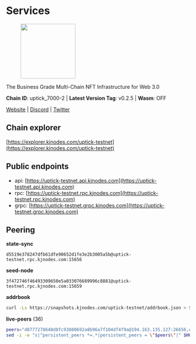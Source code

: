 # Services

<figure><img src="https://raw.githubusercontent.com/kj89/testnet_manuals/main/pingpub/logos/uptick.png" width="150" alt=""><figcaption></figcaption></figure>

The Business Grade Multi-Chain NFT Infrastructure for Web 3.0

**Chain ID**: uptick_7000-2 | **Latest Version Tag**: v0.2.5 | **Wasm**: OFF

[Website](https://uptick.network) | [Discord](https://discord.gg/UzeHS7fu5H) | [Twitter](https://twitter.com/uptickproject)




## Chain explorer
[https://explorer.kjnodes.com/uptick-testnet](https://explorer.kjnodes.com/uptick-testnet)

## Public endpoints

* api: [https://uptick-testnet.api.kjnodes.com](https://uptick-testnet.api.kjnodes.com)
* rpc: [https://uptick-testnet.rpc.kjnodes.com](https://uptick-testnet.rpc.kjnodes.com)
* grpc: [https://uptick-testnet.grpc.kjnodes.com](https://uptick-testnet.grpc.kjnodes.com)

## Peering

**state-sync**

```text
d5519e378247dfb61dfe90652d1fe3e2b3005a5b@uptick-testnet.rpc.kjnodes.com:15656
```

**seed-node**

```text
3f472746f46493309650e5a033076689996c8881@uptick-testnet.rpc.kjnodes.com:15659
```

**addrbook**
```bash
curl -Ls https://snapshots.kjnodes.com/uptick-testnet/addrbook.json > $HOME/.uptickd/config/addrbook.json
```

**live-peers** (36)
```bash
peers="d8777278648d8fc93800692a8b96a7f104df4f9a@194.163.135.127:26656,eb5a3112a64944e2bd701ff8aa99ab95209c6310@185.198.27.110:26656,0afdeea2f014bdfc43ab6dbdf567164daf861cf4@57.128.86.31:26656,b14b4e3a46180eccf00d816aed5338db925e2237@185.225.191.149:26656,d5519e378247dfb61dfe90652d1fe3e2b3005a5b@65.109.68.190:15656,5739ae6fab71ec95fb3112f4d1ea2845782fa9f7@54.92.137.6:26656,94734f927b16ff91f5e45875396295d6173ca918@74.50.70.118:11574,1c66685cbf5c8dc0a739eb57c896d35eb2eed17c@141.94.139.233:28656,2c952455a0e425081b54855091ab84c1fe73c4bc@65.108.231.124:10656,50e92c60d1b8c6681044778d74caaeef51a26ddd@94.130.207.215:15656,af5262526a0800a29a0a7194e1488a9fa62d0005@195.3.223.208:26656,0fcdc6af694d5b9995340549e5ce444dc96de3e0@195.201.197.4:15656,967e0f06ad8b16dee6a8a6b8a48e8e5a63fdd810@178.211.139.225:7656,5368bc0c12a7bfd9d69ba192b06f2be97d28e7ef@185.239.209.56:31656,db09e85b73c4be1cab07f41422912ccad2aa5744@185.198.27.109:15656,4dfcdb373e4b8d121b89b779e5ca08b957afd884@194.163.180.77:31656,b9e0210809b9dfc9cd299c6e83116d7fa45c6e27@65.109.68.93:46656,c6ca186e2ea0202a78b357c9b2d8883e3d96613a@144.91.110.211:31656,7849e4320385434b0828a3e0206a3b69767393f6@65.109.91.227:26656,6b5375296e81501b0db0a34a7a04f39520400214@65.108.45.200:27565,0105e6bcc1d69031d27817110050319446101362@65.108.197.178:31656,8096fef589ead4cd3a1aef83110b0241e63d5747@38.242.239.25:26656,0aee682fb3453170737149203e5c23d2e0c46058@142.132.253.112:15656,3666c65e99775b8149396fd5c781dec6a29fb13b@75.119.144.48:31656,56695e3cbe13a41c03c67670810552d5564a4b30@75.119.130.26:26656,b9d3fe835ded0b93c39befad43fb3c4964ae740f@91.195.101.100:26656,75f90b4070eab7a20dc60974c85069389c77d89d@38.242.239.27:26656,d9086eecadb48fa29e0cedcffea0dac7842f82b7@89.252.21.37:26656,60e9b1c88255f3528cf5ad875e99b6b7585fb863@95.217.130.204:15656,2298edffe9306e4d9370233c1d29dab567829095@144.91.78.28:26656,7a9b1f1ed80e854dfbf95f921c35f950f9278ea4@161.97.162.123:31656,7a4f1c0baa2ff31c02163fb658c4eb8d119193c7@95.214.52.173:26656,ff4e273818c4f1a0827dbe311162ccf89eb6ee6f@38.242.252.97:15656,bfc2be7e459b947973a15a01055cad86ad34f35c@185.163.127.24:15656,f97a75fb69d3a5fe893dca7c8d238ccc0bd66a8f@94.23.23.189:6969,b483acbcae7ccd1244f588144245e9d1124c3de5@88.99.56.200:26666"
sed -i -e "s|^persistent_peers *=.*|persistent_peers = \"$peers\"|" $HOME/.uptickd/config/config.toml
```
